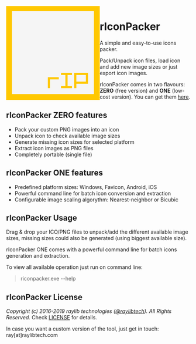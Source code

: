 <img align="left" src="logo/riconpacker_256x256.png" width=256>

# rIconPacker

A simple and easy-to-use icons packer.

Pack/Unpack icon files, load icon and add new image sizes or just export icon images. 

rIconPacker comes in two flavours: **ZERO** (free version) and **ONE** (low-cost version). You can get them [here](https://raylibtech.itch.io/riconpacker).

## rIconPacker ZERO features

 - Pack your custom PNG images into an icon
 - Unpack icon to check available image sizes
 - Generate missing icon sizes for selected platform
 - Extract icon images as PNG files
 - Completely portable (single file)
 
## rIconPacker ONE features

 - Predefined platform sizes: Windows, Favicon, Android, iOS
 - Powerful command line for batch icon conversion and extraction
 - Configurable image scaling algorythm: Nearest-neighbor or Bicubic

## rIconPacker Usage

Drag & drop your ICO/PNG files to unpack/add the different available image sizes, missing sizes could also be generated (using biggest available size).

rIconPacker ONE comes with a powerful command line for batch icons generation and extraction.

To view all available operation just run on command line:

 > riconpacker.exe --help

## rIconPacker License

*Copyright (c) 2016-2019 raylib technologies ([@raylibtech](https://twitter.com/raylibtech)). All Rights Reserved.* Check [LICENSE](LICENSE) for details.

In case you want a custom version of the tool, just get in touch: ray[at]raylibtech.com
